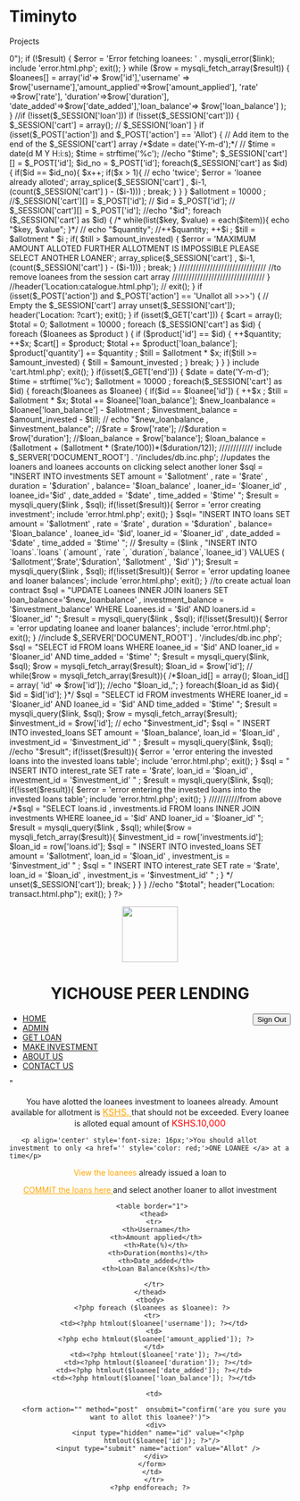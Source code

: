 Timinyto
========

Projects

<?php
       session_start();
          
      if(!isset($_SESSION["manager"]))
       {
  	   header("location: ../login.php");
		   exit();
	   }
       $loaner_id = $_SESSION["id"] ;
        $rate = $_SESSION["rate"];
        $duration = $_SESSION["duration"];
       // $username = $_SESSION["username"];
        $amount_invested = $_SESSION["amount_invested"];
     
        
           include $_SERVER['DOCUMENT_ROOT'] . '/includes/db.inc.php';
                 $result = mysqli_query($link,"SELECT id, username, amount_applied ,category,rate,duration,
                  date_added,loan_balance FROM Loanees WHERE rate = '$rate' AND duration = '$duration' AND loan_balance > 0");
		                 if (!$result)
                         {
                            $error = 'Error fetching loanees: ' . mysqli_error($link);
                            include 'error.html.php';
                            exit();
                          }
                          
                  while ($row = mysqli_fetch_array($result))
                   {
					   
                        $loanees[] = array('id'=> $row['id'],'username' => $row['username'],'amount_applied'=>$row['amount_applied'], 'rate' =>$row['rate'], 'duration'=>$row['duration'],
                          'date_added'=>$row['date_added'],'loan_balance'=> $row['loan_balance'] );
				   }
              //if (!isset($_SESSION['loan']))
                if (!isset($_SESSION['cart']))
                  {
                     $_SESSION['cart'] = array();
                    // $_SESSION['loan']
                  }
                  
                   if (isset($_POST['action']) and $_POST['action'] == 'Allot')
                {
                  // Add item to the end of the $_SESSION['cart'] array
                  /*$date = date('Y-m-d');*/
                  // $time = date(d M Y H:i:s);
                  $time = strftime('%c');
                  //echo "$time";
                  $_SESSION['cart'][] = $_POST['id'];
                  $id_no =  $_POST['id'];
                  foreach($_SESSION['cart'] as $id){
					  if($id == $id_no){
					   $x++;
					   if($x > 1){
						 //  echo 'twice';
						 $error = 'loanee already alloted';
						   array_splice($_SESSION['cart'] , $i-1, (count($_SESSION['cart'] ) - ($i-1))) ; 
							  break;
					   }
				   }
				}
                  
                  
                  $allotment = 10000 ;
                  //$_SESSION['cart'][] = $_POST['id'];
              //    $id  =  $_POST['id'];
                 // $_SESSION['cart'][] = $_POST['id'];
                  //echo "$id";
                  foreach ($_SESSION['cart'] as $id)
                   {
					  /* while(list($key, $value) = each($item)){
					   echo "$key, $value";
				   }*/
					  // echo "$quantity";
					 //++$quantity;
					   ++$i ;
						$till = $allotment * $i ;
						if( $till > $amount_invested)
						  {
							  $error = 'MAXIMUM AMOUNT ALLOTED FURTHER ALLOTMENT IS IMPOSSIBLE PLEASE SELECT ANOTHER LOANER';
							   array_splice($_SESSION['cart'] , $i-1, (count($_SESSION['cart'] ) - ($i-1))) ; 
							  break;
						  }
						  ///////////////////////////////
						  //to remove loanees from the session cart array
			           /////////////////////////////////
				   }
                  //header('Location:catalogue.html.php');
                //  exit();
                } 
               
                  if (isset($_POST['action']) and $_POST['action'] == 'Unallot all >>>')
                   {
                // Empty the $_SESSION['cart'] array
                     unset($_SESSION['cart']);
                     header('Location: ?cart');
                     exit();
                   }
                   
                     if (isset($_GET['cart']))
                {
                 $cart = array();
                  $total = 0;
                  $allotment = 10000 ;
                   foreach ($_SESSION['cart'] as $id)
                    {
                      foreach ($loanees as $product )
                       {
                          if ($product['id'] == $id)
                           {
							    
							   ++$quantity;
							   ++$x;
                             $cart[] = $product;
                              $total += $product['loan_balance'];
                              $product['quantity'] += $quantity ; 
                              $till = $allotment  * $x;
                              if($till >= $amount_invested)
                               {
								   $till = $amount_invested ;
								   
							   }
                              break;
                           }
                       }
                  }
             include 'cart.html.php'; 
             exit();
           }
           
           if(isset($_GET['end']))
            {
				$date = date('Y-m-d');
				  $time = strftime('%c');
				 $allotment = 10000 ;
				foreach($_SESSION['cart'] as $id)
				{
					foreach($loanees as $loanee)
					{
					if($id == $loanee['id'])
					  {
						++$x ;  
						 $till = $allotment  * $x;
						 
				      $total += $loanee['loan_balance'];
				      $new_loanbalance = $loanee['loan_balance'] - $allotment ;
				      $investment_balance = $amount_invested - $till;
				    //  echo "$new_loanbalance , $investment_balance";
				    //$rate = $row['rate'];
		            //$duration = $row['duration'];
		            //$loan_balance =  $row['balance'];
		            $loan_balance = ($allotment + ($allotment * ($rate/100))*($duration/12));
				    ////////////
				      include $_SERVER['DOCUMENT_ROOT'] . '/includes/db.inc.php';
				   //updates the loaners and loanees accounts on clicking select another loner
				   
				   $sql = "INSERT INTO  investments SET  amount = '$allotment' , rate = '$rate' , duration = '$duration' ,  balance= '$loan_balance' ,  loaner_id= '$loaner_id' , loanee_id='$id' , 
				                 date_added = '$date' , time_added = '$time' ";
				   $result = mysqli_query($link , $sql);
				   if(!isset($result)){
					     $error =  'error creating investment';
					     include 'error.html.php';
                         exit();
				   }
				   $sql= "INSERT INTO  loans SET  amount = '$allotment' , rate = '$rate' , duration = '$duration' ,  balance= '$loan_balance' ,  loanee_id= '$id',  loaner_id = '$loaner_id'  ,
				                 date_added = '$date' , time_added = '$time' ";
				  // $resulty = ($link , "INSERT INTO `loans`.`loans` (`amount`, `rate `, `duration`,`balance`,`loanee_id`) VALUES ( '$allotment','$rate','$duration', '$allotment' , '$id' )");
				   $result = mysqli_query($link , $sql);
				  
				   if(!isset($result)){
					   $error =  'error updating loanee and loaner balances';
					    include 'error.html.php';
                         exit();
				   }
				   
				   //to create actual loan contract
				    $sql = "UPDATE Loanees INNER JOIN loaners   SET loan_balance='$new_loanbalance' , investment_balance = '$investment_balance'  
				                  WHERE Loanees.id = '$id' AND loaners.id = '$loaner_id' ";  
				    $result = mysqli_query($link , $sql);
				  
				   if(!isset($result)){
					   $error =  'error updating loanee and loaner balances';
					    include 'error.html.php';
                         exit();
				   }
				   //include $_SERVER['DOCUMENT_ROOT'] . '/includes/db.inc.php';
				 $sql = "SELECT id FROM loans WHERE loanee_id = '$id' AND loaner_id = '$loaner_id' AND time_added = '$time' ";
				 $result = mysqli_query($link, $sql);
				 $row = mysqli_fetch_array($result);
				 $loan_id = $row['id'];
				// while($row = mysqli_fetch_array($result)){
				 /*$loan_id[] = array();
				 $loan_id[] = array( 'id' => $row['id']); 
				  //echo "$loan_id,,";           
			     }
			     foreach($loan_id as $id){
				$id = $id['id'];	 
			}*/
				 $sql = "SELECT id FROM investments WHERE loaner_id = '$loaner_id' AND loanee_id = '$id' AND time_added = '$time' ";
				 $result = mysqli_query($link, $sql);
				 $row = mysqli_fetch_array($result);
				 $investment_id = $row['id'];           
				// echo "$investment_id";
				 
				  $sql = " INSERT INTO   invested_loans SET amount = '$loan_balance', loan_id = '$loan_id' , investment_id = '$investment_id'  " ;
				  $result = mysqli_query($link, $sql);
				  //echo "$result";
				  if(!isset($result)){
					  $error = 'error entering the invested loans into the invested loans table';
					  include 'error.html.php';
					  exit();
				  }
				   
				  $sql = " INSERT INTO  interest_rate SET rate = '$rate', loan_id = '$loan_id' , investment_id = '$investment_id'  " ; 
				     $result = mysqli_query($link, $sql);
				  if(!isset($result)){
					  $error = 'error entering the invested loans into the invested loans table';
					  include 'error.html.php';
					  exit();
				  }
				  ///////////from above
				       /*$sql = "SELECT loans.id , investments.id FROM loans INNER JOIN investments WHERE loanee_id = '$id' AND loaner_id = '$loaner_id' "; 
				                 $result = mysqli_query($link , $sql);
				                
				                 while($row = mysqli_fetch_array($result)){
									  $investment_id = row['investments.id'];
									  $loan_id = row['loans.id'];
								 
								 $sql = " INSERT INTO   invested_loans SET amount = '$allotment', loan_id = '$loan_id' , investment_is = '$investment_id'  " ;
								 
								 $sql = " INSERT INTO  interest_rate SET rate = '$rate', loan_id = '$loan_id' , investment_is = '$investment_id'  " ;     
								  }
				        */                
				    
				      unset($_SESSION['cart']);             
				     break;
				      }
				   }
				 }
				 //echo "$total";
				header("Location: transact.html.php");
				exit();
			}
?>
 <?php include_once $_SERVER['DOCUMENT_ROOT'] .
  '/includes/helpers.inc.php'; ?>
  <!DOCTYPE html PUBLIC "-//W3C//DTD XHTML 1.0 Strict//EN"
   "http://www.w3.org/TR/xhtml1/DTD/xhtml1-strict.dtd">
 <html xmlns="http://www.w3.org/1999/xhtml" xml:lang="en" lang="en">
   <head>
    <title>Loans catalog</title>
    <meta http-equiv="content-type"
    content="text/html; charset=utf-8" />
      <link href="../../main/style.css" type="text/css" rel="stylesheet">
    <style type="text/css">
  
   td, th {
   border: 1px solid black;
   }
   </style>
   </head>
  <body>
	  <div id="wrapper">
	 <div id= "container" >
       <div id= "header" align="center">
       <div id="logo"><img src="../../logo.jpg" width=100px height=100px></div>
       <h1>YICHOUSE PEER LENDING</h1>
       </div>	
                  <a href='../logout.html.php' style='float:right;'><button value='Sign Out'>Sign Out</button></a>
               <div id="topNav"><nav><ul id="navigation-bar"><li><a href="../../home/">HOME</a>
      </li>
       <li>
	     <a href="../../admin/">ADMIN</a>
       </li>
      <li>
	   <a href="../../getloan/">GET LOAN</a>
     </li>
     <li><a href="../../makeinvestment/">MAKE INVESTMENT</a>
     </li>
     <li><a href="#">ABOUT US</a>
     </li>
     <li><a href="#">CONTACT US</a>
     </li></ul></nav></div>
        <div id="mainContent">"
        <p align="center" style="color: red ; font-size: 16px;"><?php echo "$error" ;?></p>
      <p align="center">&nbsp;&nbsp;You have alotted the loanees investment to <a href="#" style="color:orange; font-size:16px;"><?php
       echo count($_SESSION['cart']); ?> </a> loanees already. Amount available for allotment is
       <a href= "#"style="color: orange; font-size:16px;">KSHS.<?php echo "$amount_invested"; ?> </a>that should not be exceeded.
       Every loanee is alloted equal amount of <a href="#" style="color: red; text-decoration: none; font-size:16px">KSHS.10,000</a></p>
       
       <p align='center' style='font-size: 16px;'>You should allot investment to only <a href='' style='color: red;'>ONE LOANEE </a> at a time</p>
       
<p align="center" ><a href="?cart" style="color:orange;text-decoration:none; ">View the loanees </a>already issued a loan to</p>
<p align='center' ><a href="?end" style="color: orange;" onclick="confirm('are you sure you would like to commit these loans?')">
	COMMIT the loans here </a>and select another loaner to allot investment </p>
    <center>
		 
     <table border="1">
      <thead>
      <tr>
       <th>Username</th>
       <th>Amount applied</th>
       <th>Rate(%)</th>
        <th>Duration(months)</th>
       <th>Date_added</th>
       <th>Loan Balance(Kshs)</th>
      
      </tr>
    </thead>
    <tbody>
     <?php foreach ($loanees as $loanee): ?>
     <tr>
      <td><?php htmlout($loanee['username']); ?></td>
      <td>
       <?php echo htmlout($loanee['amount_applied']); ?>
      </td>
       <td><?php htmlout($loanee['rate']); ?></td>
        <td><?php htmlout($loanee['duration']); ?></td>
      <td><?php htmlout($loanee['date_added']); ?></td>
      <td><?php htmlout($loanee['loan_balance']); ?></td>
      
      <td>
		  
      <form action="" method="post"  onsubmit="confirm('are you sure you want to allot this loanee?')">
       <div>
        <input type="hidden" name="id" value="<?php
          htmlout($loanee['id']); ?>"/>
        <input type="submit" name="action" value="Allot" />
       </div>
     </form>
     </td>
      </tr>
    <?php endforeach; ?>
   </tbody>
   </table>
   </center>
    <!--<p align="center"><a href="..">Return to Home</a></p>-->
    </div>
    <div>
      <?php
     include '../static-footer/footer.inc.html.php' ;
    ?>
   </div>
   </div>
 </div>
   </body>
 </html>


